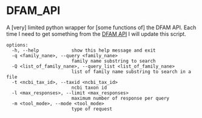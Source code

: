 # DFAM_API

A [very] limited python wrapper for [some functions of] the DFAM API. Each time I need to get something from the [DFAM API](https://dfam.org/help/api) I will update this script.

```
options:
  -h, --help            show this help message and exit
  -q <family_nane>, --query <family_nane>
                        family name substring to search
  -Q <list_of_family_nane>, --query_list <list_of_family_nane>
                        list of family name substring to search in a file
  -t <ncbi_tax_id>, --taxid <ncbi_tax_id>
                        ncbi taxon id
  -l <max_responses>, --limit <max_responses>
                        maximum number of response per query
  -m <tool_mode>, --mode <tool_mode>
                        type of request
```